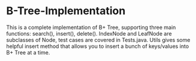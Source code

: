 # B-Tree-Implementation
This is a complete implementation of B+ Tree, supporting three main functions: search(), insert(), delete(). IndexNode and LeafNode are subclasses of Node, test cases are covered in Tests.java. Utils gives some helpful insert method that allows you to insert a bunch of keys/values into B+ Tree at a time.
